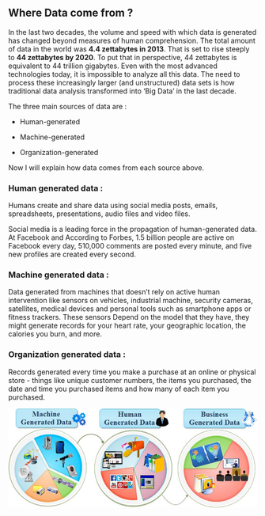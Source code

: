 Where Data come from ?
------------

In the last two decades, the volume and speed with which data is generated has changed beyond measures of human comprehension. The total amount of data in the world was **4.4 zettabytes in 2013**. That is set to rise steeply to **44 zettabytes by 2020**.
To put that in perspective, 44 zettabytes is equivalent to 44 trillion gigabytes. Even with the most advanced technologies today, it is impossible to analyze all this data. The need to process these increasingly larger (and unstructured) data sets is how traditional data analysis transformed into ‘Big Data’ in the last decade.

The three main sources of data are : 
- Human-generated

- Machine-generated

- Organization-generated

Now I will explain how data comes from each source above. 

### Human generated data : 

Humans create and share data using social media posts, emails, spreadsheets, presentations, audio files and video files. 

Social media is a leading force in the propagation of human-generated data. At Facebook and According to Forbes, 1.5 billion people are active on Facebook every day, 510,000 comments are posted every minute, and five new profiles are created every second. 



### Machine generated data : 

Data generated from machines that doesn’t rely on active human intervention like sensors on vehicles, industrial machine, security cameras, satellites, medical devices and personal tools such as smartphone apps or fitness trackers. These sensors Depend on the model that they have, they might generate records for your heart rate, your geographic location, the calories you burn, and more. 


### Organization generated data : 

Records generated every time you make a purchase at an online or physical store - things like unique customer numbers, the items you purchased, the date and time you purchased items and how many of each item you purchased.







![](Different-types-of-data-domain.png)


 
